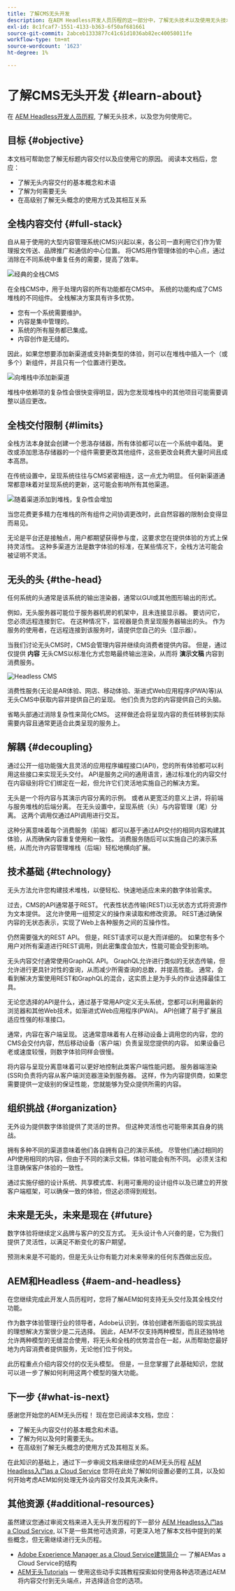 ```yaml
---
title: 了解CMS无头开发
description: 在AEM Headless开发人员历程的这一部分中，了解无头技术以及使用无头技术的原因。
exl-id: 8c1fcaf7-1551-4133-b363-6f50af681661
source-git-commit: 2abceb1333877c41c61d1036ab82ec40058011fe
workflow-type: tm+mt
source-wordcount: '1623'
ht-degree: 1%

---
```


# 了解CMS无头开发 {#learn-about}

在 [AEM Headless开发人员历程,](overview.md) 了解无头技术，以及您为何使用它。

## 目标 {#objective}

本文档可帮助您了解无标题内容交付以及应使用它的原因。 阅读本文档后，您应：

* 了解无头内容交付的基本概念和术语
* 了解为何需要无头
* 在高级别了解无头概念的使用方式及其相互关系

## 全栈内容交付 {#full-stack}

自从易于使用的大型内容管理系统(CMS)兴起以来，各公司一直利用它们作为管理报文传送、品牌推广和通信的中心位置。 将CMS用作管理体验的中心点，通过消除在不同系统中重复任务的需要，提高了效率。

![经典的全栈CMS](assets/full-stack.png)

在全栈CMS中，用于处理内容的所有功能都在CMS中。 系统的功能构成了CMS堆栈的不同组件。 全栈解决方案具有许多优势。

* 您有一个系统需要维护。
* 内容是集中管理的。
* 系统的所有服务都已集成。
* 内容创作是无缝的。

因此，如果您想要添加新渠道或支持新类型的体验，则可以在堆栈中插入一个（或多个）新组件，并且只有一个位置进行更改。

![向堆栈中添加新渠道](assets/adding-channel.png)

堆栈中依赖项的复杂性会很快变得明显，因为您发现堆栈中的其他项目可能需要调整以适应更改。

## 全栈交付限制 {#limits}

全栈方法本身就会创建一个思洛存储器，所有体验都可以在一个系统中着陆。 更改或添加思洛存储器的一个组件需要更改其他组件，这些更改会耗费大量时间且成本高昂。

在传统设置中，呈现系统往往与CMS紧密相连，这一点尤为明显。 任何新渠道通常都意味着对呈现系统的更新，这可能会影响所有其他渠道。

![随着渠道添加到堆栈，复杂性会增加](assets/presentation-complexity.png)

当您花费更多精力在堆栈的所有组件之间协调更改时，此自然容器的限制会变得显而易见。

无论是平台还是接触点，用户都期望获得参与度，这要求您在提供体验的方式上保持灵活性。  这种多渠道方法是数字体验的标准，在某些情况下，全栈方法可能会被证明不灵活。

## 无头的头 {#the-head}

任何系统的头通常是该系统的输出渲染器，通常以GUI或其他图形输出的形式。

例如，无头服务器可能位于服务器机房的机架中，且未连接显示器。 要访问它，您必须远程连接到它。 在这种情况下，监视器是负责呈现服务器输出的头。 作为服务的使用者，在远程连接到该服务时，请提供您自己的头（显示器）。

当我们讨论无头CMS时，CMS会管理内容并继续向消费者提供内容。 但是，通过仅提供 **内容** 无头CMS以标准化方式忽略最终输出渲染，从而将 **演示文稿** 内容到消费服务。

![Headless CMS](assets/headless-cms.png)

消费性服务(无论是AR体验、网店、移动体验、渐进式Web应用程序(PWA)等)从无头CMS中获取内容并提供自己的呈现。 他们负责为您的内容提供自己的头脑。

省略头部通过消除复杂性来简化CMS。 这样做还会将呈现内容的责任转移到实际需要内容且通常更适合此类呈现的服务上。

## 解耦 {#decoupling}

通过公开一组功能强大且灵活的应用程序编程接口(API)，您的所有体验都可以利用这些接口来实现无头交付。 API是服务之间的通用语言，通过标准化的内容交付在内容级别将它们绑定在一起，但允许它们灵活地实施自己的解决方案。

无头是一个将内容与其演示内容分离的示例。 或者从更宽泛的意义上讲，将前端与服务堆栈的后端分离。 在无头设置中，呈现系统（头）与内容管理（尾）分离。 这两个调用仅通过API调用进行交互。

这种分离意味着每个消费服务（前端）都可以基于通过API交付的相同内容构建其体验，从而确保内容重复使用和一致性。 消费服务随后可以实施自己的演示系统，从而允许内容管理堆栈（后端）轻松地横向扩展。

## 技术基础 {#technology}

无头方法允许您构建技术堆栈，以便轻松、快速地适应未来的数字体验需求。

过去，CMS的API通常基于REST。 代表性状态传输(REST)以无状态方式将资源作为文本提供。 这允许使用一组预定义的操作来读取和修改资源。 REST通过确保内容的无状态表示，实现了Web上各种服务之间的互操作性。

仍然需要强大的REST API。 但是，REST请求可以是大而详细的。 如果您有多个用户对所有渠道进行REST调用，则此密集度会加大，性能可能会受到影响。

无头内容交付通常使用GraphQL API。 GraphQL允许进行类似的无状态传输，但允许进行更具针对性的查询，从而减少所需查询的总数，并提高性能。 通常，会看到解决方案使用REST和GraphQL的混合，这实质上是为手头的作业选择最佳工具。

无论您选择的API是什么，通过基于常用API定义无头系统，您都可以利用最新的浏览器和其他Web技术，如渐进式Web应用程序(PWA)。 API创建了易于扩展且适应性强的标准接口。

通常，内容在客户端呈现。 这通常意味着有人在移动设备上调用您的内容，您的CMS会交付内容，然后移动设备（客户端）负责呈现您提供的内容。 如果设备已老或速度较慢，则数字体验同样会很慢。

将内容与呈现分离意味着可以更好地控制此类客户端性能问题。 服务器端渲染(SSR)负责将内容从客户端浏览器渲染到服务器。 这样，作为内容提供商，如果您需要提供一定级别的保证性能，您就能够为受众提供所需的内容。

## 组织挑战 {#organization}

无外设为提供数字体验提供了灵活的世界。 但这种灵活性也可能带来其自身的挑战。

拥有多种不同的渠道意味着他们各自拥有自己的演示系统。 尽管他们通过相同的API使用相同的内容，但由于不同的演示文稿，体验可能会有所不同。 必须关注和注意确保客户体验的一致性。

通过实施仔细的设计系统、共享模式库、利用可重用的设计组件以及已建立的开放客户端框架，可以确保一致的体验，但这必须得到规划。

## 未来是无头，未来是现在 {#future}

数字体验将继续定义品牌与客户的交互方式。 无头设计令人兴奋的是，它为我们提供了灵活性，以满足不断变化的客户期望。

预测未来是不可能的，但是无头让你有能力对未来带来的任何东西做出反应。

## AEM和Headless {#aem-and-headless}

在您继续完成此开发人员历程时，您将了解AEM如何支持无头交付及其全栈交付功能。

作为数字体验管理行业的领导者，Adobe认识到，体验创建者所面临的现实挑战的理想解决方案很少是二元选择。 因此，AEM不仅支持两种模型，而且还独特地允许两种模型的无缝混合使用，将无头和全栈的优势混合在一起，从而帮助您最好地为内容消费者提供服务，无论他们位于何处。

此历程重点介绍内容交付的仅无头模型。 但是，一旦您掌握了此基础知识，您就可以进一步了解如何利用这两个模型的强大功能。

## 下一步 {#what-is-next}

感谢您开始您的AEM无头历程！ 现在您已阅读本文档，您应：

* 了解无头内容交付的基本概念和术语。
* 了解为何以及何时需要无头。
* 在高级别了解无头概念的使用方式及其相互关系。

在此知识的基础上，通过下一步审阅文档来继续您的AEM无头历程 [AEM Headless入门as a Cloud Service](getting-started.md) 您将在此处了解如何设置必要的工具，以及如何开始考虑AEM如何处理无外设内容交付及其先决条件。

## 其他资源 {#additional-resources}

虽然建议您通过审阅文档来进入无头开发历程的下一部分 [AEM Headless入门as a Cloud Service,](getting-started.md) 以下是一些其他可选资源，可更深入地了解本文档中提到的某些概念，但无需继续进行无头历程。

* [Adobe Experience Manager as a Cloud Service建筑简介](/help/overview/architecture.md)  — 了解AEMas a Cloud Service的结构
* [AEM无头Tutorials](https://experienceleague.adobe.com/docs/experience-manager-learn/getting-started-with-aem-headless/overview.html?lang=zh-Hans)  — 使用这些动手实践教程探索如何使用各种选项通过AEM将内容交付到无头端点，并选择适合您的选项。
